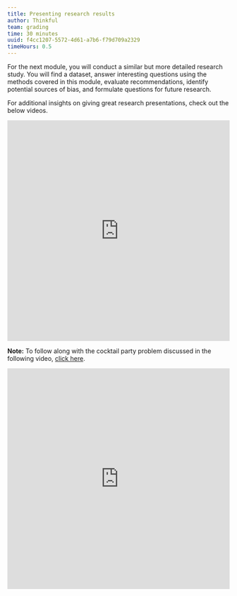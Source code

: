 ```yaml
---
title: Presenting research results
author: Thinkful
team: grading
time: 30 minutes
uuid: f4cc1207-5572-4d61-a7b6-f79d709a2329
timeHours: 0.5
---
```


For the next module, you will conduct a similar but more detailed research study. You will find a dataset, answer interesting questions using the methods covered in this module, evaluate recommendations, identify potential sources of bias, and formulate questions for future research. 

<jupyter notebook-name="Guided_example_of_presenting_research" course-code="DSBC"></jupyter>

For additional insights on giving great research presentations, check out the below videos.

<iframe id="kaltura_player_1604700158" src="https://cdnapisec.kaltura.com/p/2315191/sp/231519100/embedIframeJs/uiconf_id/45331192/partner_id/2315191?iframeembed=true&playerId=kaltura_player_1604700158&entry_id=1_ecs1pl8x" width="100%" height="500" allowfullscreen webkitallowfullscreen mozAllowFullScreen allow="autoplay *; fullscreen *; encrypted-media *" frameborder="0"></iframe>

**Note:** To follow along with the cocktail party problem discussed in the following video, [click here](https://tf-assets-prod.s3.amazonaws.com/tf-curric/data-science/cocktail_party.ipynb).

<iframe id="kaltura_player_1604705963" src="https://cdnapisec.kaltura.com/p/2315191/sp/231519100/embedIframeJs/uiconf_id/45331192/partner_id/2315191?iframeembed=true&playerId=kaltura_player_1604705963&entry_id=1_rwbneits" width="100%" height="500" allowfullscreen webkitallowfullscreen mozAllowFullScreen allow="autoplay *; fullscreen *; encrypted-media *" frameborder="0"></iframe>
